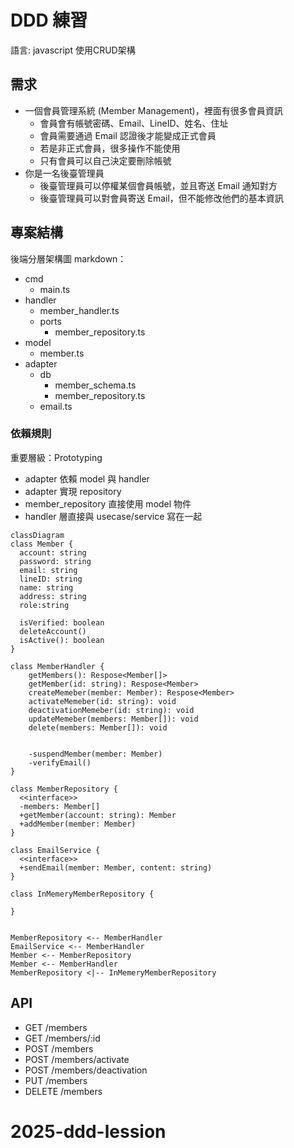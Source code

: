 # DDD 練習

語言: javascript
使用CRUD架構

## 需求

- 一個會員管理系統 (Member Management)，裡面有很多會員資訊
  - 會員會有帳號密碼、Email、LineID、姓名、住址
  - 會員需要通過 Email 認證後才能變成正式會員
  - 若是非正式會員，很多操作不能使用
  - 只有會員可以自己決定要刪除帳號
- 你是一名後臺管理員
  - 後臺管理員可以停權某個會員帳號，並且寄送 Email 通知對方
  - 後臺管理員可以對會員寄送 Email，但不能修改他們的基本資訊

## 專案結構

後端分層架構圖 markdown：

- cmd
  - main.ts
- handler
  - member_handler.ts
  - ports
    - member_repository.ts
- model
  - member.ts
- adapter
  - db
    - member_schema.ts
    - member_repository.ts
  - email.ts

### 依賴規則

重要層級：Prototyping

- adapter 依賴 model 與 handler
- adapter 實現 repository
- member_repository 直接使用 model 物件
- handler 層直接與 usecase/service 寫在一起

```mermaid
classDiagram
class Member {
  account: string
  password: string
  email: string
  lineID: string
  name: string
  address: string
  role:string
  
  isVerified: boolean
  deleteAccount()
  isActive(): boolean
}

class MemberHandler {
    getMembers(): Respose<Member[]>
    getMember(id: string): Respose<Member>
    createMemeber(member: Member): Respose<Member>
    activateMemeber(id: string): void
    deactivationMemeber(id: string): void
    updateMemeber(members: Member[]): void
    delete(members: Member[]): void
    
    
    -suspendMember(member: Member)
    -verifyEmail()
}

class MemberRepository {
  <<interface>>
  -members: Member[]
  +getMember(account: string): Member
  +addMember(member: Member)
}

class EmailService {
  <<interface>>
  +sendEmail(member: Member, content: string)
}

class InMemeryMemberRepository {
  
}


MemberRepository <-- MemberHandler
EmailService <-- MemberHandler
Member <-- MemberRepository
Member <-- MemberHandler
MemberRepository <|-- InMemeryMemberRepository
```

## API

- GET /members
- GET /members/:id
- POST /members
- POST /members/activate
- POST /members/deactivation
- PUT /members
- DELETE /members
# 2025-ddd-lession
